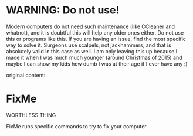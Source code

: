 # WARNING: Do not use!
Modern computers do not need such maintenance (like CCleaner and whatnot), and it is doubtful this will help any older ones either. Do not use this or programs like this. If you are having an issue, find the most specific way to solve it. Surgeons use scalpels, not jackhammers, and that is absolutely valid in this case as well. I am only leaving this up because I made it when I was much much younger (around Christmas of 2015) and maybe I can show my kids how dumb I was at their age if I ever have any :)

original content:

# FixMe

WORTHLESS THING

FixMe runs specific commands to try to fix your computer.

